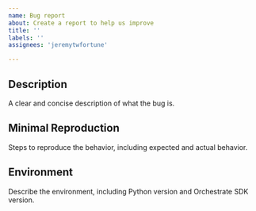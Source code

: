 ```yaml
---
name: Bug report
about: Create a report to help us improve
title: ''
labels: ''
assignees: 'jeremytwfortune'

---
```


## Description

A clear and concise description of what the bug is.

## Minimal Reproduction

Steps to reproduce the behavior, including expected and actual behavior.

## Environment

Describe the environment, including Python version and Orchestrate SDK version.
